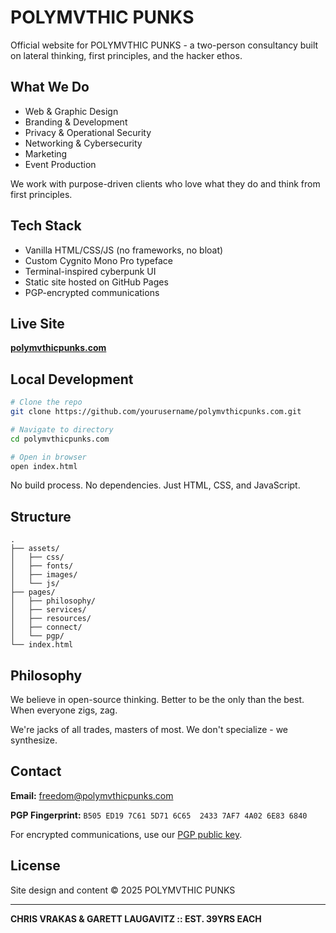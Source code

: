 # POLYMVTHIC PUNKS

Official website for POLYMVTHIC PUNKS - a two-person consultancy built on lateral thinking, first principles, and the hacker ethos.

## What We Do

- Web & Graphic Design
- Branding & Development
- Privacy & Operational Security
- Networking & Cybersecurity
- Marketing
- Event Production

We work with purpose-driven clients who love what they do and think from first principles.

## Tech Stack

- Vanilla HTML/CSS/JS (no frameworks, no bloat)
- Custom Cygnito Mono Pro typeface
- Terminal-inspired cyberpunk UI
- Static site hosted on GitHub Pages
- PGP-encrypted communications

## Live Site

**[polymvthicpunks.com](https://polymvthicpunks.com)**

## Local Development

```bash
# Clone the repo
git clone https://github.com/yourusername/polymvthicpunks.com.git

# Navigate to directory
cd polymvthicpunks.com

# Open in browser
open index.html
```

No build process. No dependencies. Just HTML, CSS, and JavaScript.

## Structure

```
.
├── assets/
│   ├── css/
│   ├── fonts/
│   ├── images/
│   └── js/
├── pages/
│   ├── philosophy/
│   ├── services/
│   ├── resources/
│   ├── connect/
│   └── pgp/
└── index.html
```

## Philosophy

We believe in open-source thinking. Better to be the only than the best. When everyone zigs, zag.

We're jacks of all trades, masters of most. We don't specialize - we synthesize.

## Contact

**Email:** freedom@polymvthicpunks.com

**PGP Fingerprint:** `B505 ED19 7C61 5D71 6C65  2433 7AF7 4A02 6E83 6840`

For encrypted communications, use our [PGP public key](https://polymvthicpunks.com/pages/pgp/).

## License

Site design and content © 2025 POLYMVTHIC PUNKS

---

**CHRIS VRAKAS & GARETT LAUGAVITZ :: EST. 39YRS EACH**
